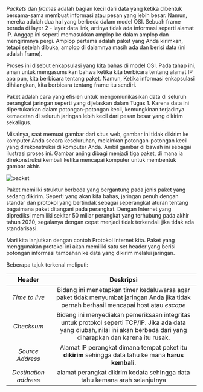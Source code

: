 *Packets* dan *frames* adalah bagian kecil dari data yang ketika dibentuk bersama-sama membuat informasi atau pesan yang lebih besar. Namun, mereka adalah dua hal yang berbeda dalam model OSI. Sebuah frame berada di layer 2 - layer data link, artinya tidak ada informasi seperti alamat IP. Anggap ini seperti memasukkan amplop ke dalam amplop dan mengirimnya pergi. Amplop pertama adalah paket yang Anda kirimkan, tetapi setelah dibuka, amplop di dalamnya masih ada dan berisi data (ini adalah frame).

Proses ini disebut enkapsulasi yang kita bahas di model OSI. Pada tahap ini, aman untuk mengasumsikan bahwa ketika kita berbicara tentang alamat IP apa pun, kita berbicara tentang paket. Namun, Ketika informasi enkapsulasi dihilangkan, kita berbicara tentang frame itu sendiri.

Paket adalah cara yang efisien untuk mengomunikasikan data di seluruh perangkat jaringan seperti yang dijelaskan dalam Tugas 1. Karena data ini dipertukarkan dalam potongan-potongan kecil, kemungkinan terjadinya kemacetan di seluruh jaringan lebih kecil dari pesan besar yang dikirim sekaligus.

Misalnya, saat memuat gambar dari situs web, gambar ini tidak dikirim ke komputer Anda secara keseluruhan, melainkan potongan-potongan kecil yang direkonstruksi di komputer Anda. Ambil gambar di bawah ini sebagai ilustrasi proses ini. Gambar anjing dibagi menjadi tiga paket, di mana ia direkonstruksi kembali ketika mencapai komputer untuk membentuk gambar akhir.

![packet](https://raw.githubusercontent.com/yingcrackerhades/cybersec-module/main/Pre%20Security/Network%20Fundamental/Packets%20%26%20frames/Image/packets1.png)

Paket memiliki struktur berbeda yang bergantung pada jenis paket yang sedang dikirim. Seperti yang akan kita bahas, jaringan penuh dengan standar dan protokol yang bertindak sebagai seperangkat aturan tentang bagaimana paket ditangani pada perangkat. Dengan Internet yang diprediksi memiliki sekitar 50 miliar perangkat yang terhubung pada akhir tahun 2020, segalanya dengan cepat menjadi tidak terkendali jika tidak ada standarisasi.

Mari kita lanjutkan dengan contoh Protokol Internet kita. Paket yang menggunakan protokol ini akan memiliki satu set header yang berisi potongan informasi tambahan ke data yang dikirim melalui jaringan.

Beberapa tajuk terkenal meliputi:

|Header|Deskripsi|
|:----:|:-------:|
|*Time to live*|Bidang ini menetapkan timer kedaluwarsa agar paket tidak menyumbat jaringan Anda jika tidak pernah berhasil mencapai host atau *escape*|
|*Checksum*|Bidang ini menyediakan pemeriksaan integritas untuk protokol seperti TCP/IP. Jika ada data yang diubah, nilai ini akan berbeda dari yang diharapkan dan karena itu rusak.|
|*Source Address*|Alamat IP perangkat dimana tempat paket itu **dikirim** sehingga data tahu ke mana **harus kembali**.|
|*Destination address*|alamat perangkat dikirim kedata sehingga data tahu kemana arah selanjutnya|

